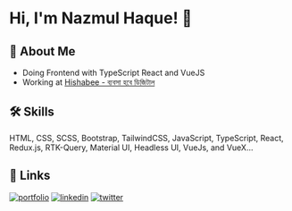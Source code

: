 # Hi, I'm Nazmul Haque! 👋


## 🚀 About Me

 - Doing Frontend with TypeScript React and VueJS 
 - Working at [Hishabee - ব্যবসা হবে ডিজিটাল]([https://brainstation-23.com](https://hishabee.business/))




## 🛠 Skills
HTML, CSS, SCSS, Bootstrap, TailwindCSS, JavaScript, TypeScript, React, Redux.js, RTK-Query, Material UI, Headless UI, VueJs, and VueX...


## 🔗 Links
[![portfolio](https://img.shields.io/badge/my_portfolio-000?style=for-the-badge&logo=ko-fi&logoColor=white)](https://dev-nazu.netlify.app)
[![linkedin](https://img.shields.io/badge/linkedin-0A66C2?style=for-the-badge&logo=linkedin&logoColor=white)](https://www.linkedin.com/in/bpinazmul18/)
[![twitter](https://img.shields.io/badge/twitter-1DA1F2?style=for-the-badge&logo=twitter&logoColor=white)](https://twitter.com/devnazmul20)
